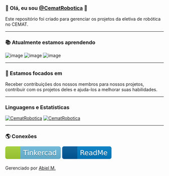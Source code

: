 ### 👋 Olá, eu sou [@CematRobotica](https://www.github.com/CematRobotica) 🤖
Este repositório foi criado para gerenciar os projetos da eletiva de robótica no CEMAT.

-----

### 📚 Atualmente estamos aprendendo
![image](https://img.shields.io/badge/Python-3776AB.svg?style=flat&logo=python&logoColor=yellow)
![image](https://img.shields.io/badge/C%2B%2B-00599Cs.svg?style=flat&logo=c%2B%2B&logoColor=white)
![image](https://img.shields.io/badge/C%23-239120.svg?style=flat&logo=c-sharp&logoColor=white)

-----

### 🏹 Estamos focados em
Receber contribuições dos nossos membros para nossos projetos, contribuir
com os projetos deles e ajuda-los a melhorar suas habilidades.

-----

### Linguagens e Estatisticas
[![CematRobotica](https://github-readme-stats.vercel.app/api?username=CematRobotica&theme=tokyonight)](https://github.com/CematRobotica/)
[![CematRobotica](https://github-readme-stats.vercel.app/api/top-langs/?username=CematRobotica&hide=html&layout=compact&theme=tokyonight)](https://github.com/CematRobotica/)

-----

### 🌎 Conexões
[![image](https://github.com/CematRobotica/CematRobotica/blob/main/Tinkercad.svg)](https://www.tinkercad.com/users/0V9Q0fhb8qC-cematrobotica)
[![image](https://github.com/CematRobotica/CematRobotica/blob/main/RMIE.svg)](https://github.com/CematRobotica/CematRobotica/blob/main/README-EN_US.md)
<br>
<br>
Gerenciado por [Abiel M.](https://www.github.com/paodelonga)